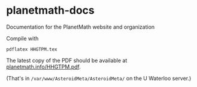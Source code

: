 planetmath-docs
===============

Documentation for the PlanetMath website and organization

Compile with

```
pdflatex HHGTPM.tex
```

The latest copy of the PDF should be available at
[planetmath.info/HHGTPM.pdf](http://planetmath.info/HHGTPM.pdf).

(That's in `/var/www/AsteroidMeta/AsteroidMeta/` on the U Waterloo
server.)